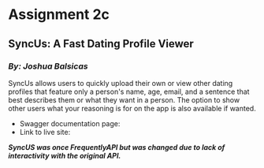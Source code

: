 # Assignment 2c
## SyncUs: A Fast Dating Profile Viewer
### _By: Joshua Balsicas_

SyncUs allows users to quickly upload their own or view other dating profiles that feature only a person's name, age, email, and a sentence that best describes them or what they want in a person. The option to show other users what your reasoning is for on the app is also available if wanted.

- Swagger documentation page:
- Link to live site:

___SyncUS was once FrequentlyAPI but was changed due to lack of interactivity with the original API.___